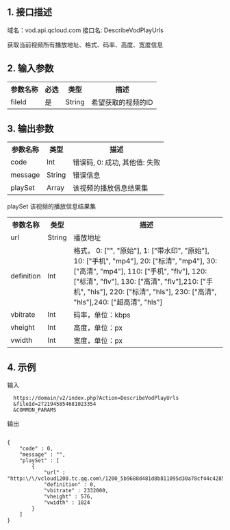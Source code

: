 ## 1. 接口描述
 
域名：vod.api.qcloud.com
接口名: DescribeVodPlayUrls

获取当前视频所有播放地址、格式、码率、高度、宽度信息

 

## 2. 输入参数
 
<table class="t"><tbody><tr>
<th><b>参数名称</b></th>
<th><b>必选</b></th>
<th><b>类型</b></th>
<th><b>描述</b></th>
<tr>
<td> fileId
<td> 是
<td> String
<td> 希望获取的视频的ID
</tbody></table>

 

## 3. 输出参数
 
<table class="t"><tbody><tr>
<th><b>参数名称</b></th>
<th><b>类型</b></th>
<th><b>描述</b></th>
<tr>
<td> code
<td> Int
<td> 错误码, 0: 成功, 其他值: 失败
<tr>
<td> message
<td> String
<td> 错误信息
<tr>
<td> playSet
<td> Array
<td> 该视频的播放信息结果集
</tbody></table>
</b></th>playSet 该视频的播放信息结果集</b></th>
<table class="t"><tbody><tr>
<th><b>参数名称</b></th>
<th><b>类型</b></th>
<th><b>描述</b></th>
<tr>
<td> url
<td> String
<td> 播放地址
<tr>
<td> definition
<td> Int
<td> 格式， 0: ["", "原始"], 1: ["带水印", "原始"], 10: ["手机", "mp4"], 20: ["标清", "mp4"], 30: ["高清", "mp4"], 110: ["手机", "flv"], 120: ["标清", "flv"], 130: ["高清", "flv"],210: ["手机", "hls"], 220: ["标清", "hls"], 230: ["高清", "hls"],240: ["超高清", "hls"]
<tr>
<td> vbitrate
<td> Int
<td> 码率，单位：kbps
<tr>
<td> vheight
<td> Int
<td> 高度，单位：px
<tr>
<td> vwidth
<td> Int
<td> 宽度，单位：px
</tbody></table>
 

## 4. 示例
 
输入
```
  https://domain/v2/index.php?Action=DescribeVodPlayUrls
  &fileId=2721945854681023354
  &COMMON_PARAMS
```

输出
```

{
    "code" : 0,
    "message" : "",
    "playSet" : [
        {
            "url" : "http:\/\/vcloud1200.tc.qq.com\/1200_5b9688d481d8b811095d30a78cf44c4285026a4c.f0.mp4",
            "definition" : 0,
            "vbitrate" : 2332000,
            "vheight" : 576,
            "vwidth" : 1024
        }
    ]
}

```


